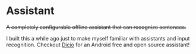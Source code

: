 # Assistant

~~A completely configurable offline assistant that can recognize sentences.~~

I built this a while ago just to make myself familiar with assistants and input recognition. Checkout [Dicio](https://github.com/Stypox/dicio-android) for an Android free and open source assistant!

